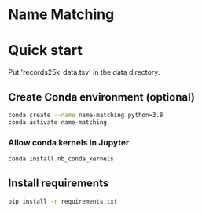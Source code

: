 # Name Matching


# Quick start

Put 'records25k_data.tsv' in the data directory.

## Create Conda environment (optional)
```bash
conda create --name name-matching python=3.8
conda activate name-matching
```

### Allow conda kernels in Jupyter 
```bash
conda install nb_conda_kernels
```


## Install requirements
```bash
pip install -r requirements.txt
```

